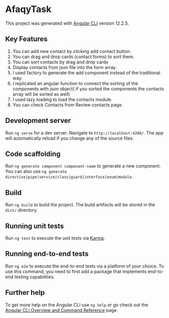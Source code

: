 # AfaqyTask

This project was generated with [Angular CLI](https://github.com/angular/angular-cli) version 12.2.5.

## Key Features

1. You can add new contact by clicking add contact button.
2. You can drag and drop cards (contact forms) to sort them.
3. You can sort contacts by drag and drop cards
4. Display contacts from json file into the form array.
5. I used factory to generate the add component instead of the traditional way.
6. I replicated an angular function to connect the sorting of the components with json object( if you sorted the components the contacts array will be sorted as well)
7. I used lazy loading to load the contacts module.
8. You can check Contacts from Review contacts page.

## Development server

Run `ng serve` for a dev server. Navigate to `http://localhost:4200/`. The app will automatically reload if you change any of the source files.

## Code scaffolding

Run `ng generate component component-name` to generate a new component. You can also use `ng generate directive|pipe|service|class|guard|interface|enum|module`.

## Build

Run `ng build` to build the project. The build artifacts will be stored in the `dist/` directory.

## Running unit tests

Run `ng test` to execute the unit tests via [Karma](https://karma-runner.github.io).

## Running end-to-end tests

Run `ng e2e` to execute the end-to-end tests via a platform of your choice. To use this command, you need to first add a package that implements end-to-end testing capabilities.

## Further help

To get more help on the Angular CLI use `ng help` or go check out the [Angular CLI Overview and Command Reference](https://angular.io/cli) page.
